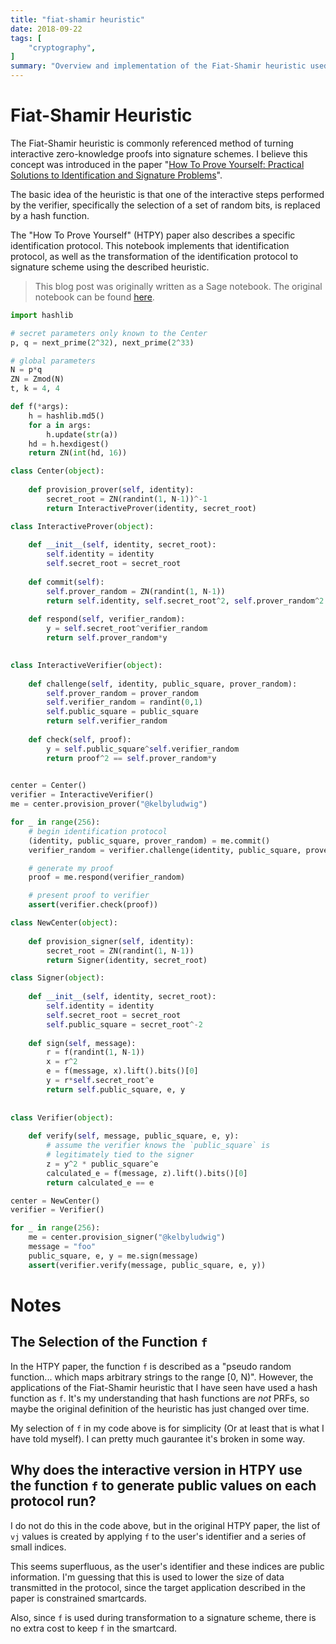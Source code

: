```yaml
---
title: "fiat-shamir heuristic"
date: 2018-09-22
tags: [
    "cryptography",
]
summary: "Overview and implementation of the Fiat-Shamir heuristic used to build signature schemes from interactive zero-knowledge proofs."
---
```


# Fiat-Shamir Heuristic

The Fiat-Shamir heuristic is commonly referenced method of turning interactive zero-knowledge proofs into signature schemes. I believe this concept was introduced in the paper "[How To Prove Yourself: Practical Solutions to Identification and Signature Problems](https://dl.acm.org/citation.cfm?id=36676)".

The basic idea of the heuristic is that one of the interactive steps performed by the verifier, specifically the selection of a set of random bits, is replaced by a hash function.

The "How To Prove Yourself" (HTPY) paper also describes a specific identification protocol. This notebook implements that identification protocol, as well as the transformation of the identification protocol to signature scheme using the described heuristic.


> This blog post was originally written as a Sage notebook. The original
> notebook can be found
> [here](https://github.com/kelbyludwig/kel.bz/blob/master/notebooks/fiat-shamir-heuristic.ipynb).


```python
import hashlib

# secret parameters only known to the Center
p, q = next_prime(2^32), next_prime(2^33)

# global parameters
N = p*q
ZN = Zmod(N)
t, k = 4, 4

def f(*args):
    h = hashlib.md5()
    for a in args:
        h.update(str(a))
    hd = h.hexdigest()
    return ZN(int(hd, 16))

class Center(object):
    
    def provision_prover(self, identity):
        secret_root = ZN(randint(1, N-1))^-1
        return InteractiveProver(identity, secret_root)

class InteractiveProver(object):
    
    def __init__(self, identity, secret_root):
        self.identity = identity
        self.secret_root = secret_root
        
    def commit(self):
        self.prover_random = ZN(randint(1, N-1))
        return self.identity, self.secret_root^2, self.prover_random^2
    
    def respond(self, verifier_random):
        y = self.secret_root^verifier_random
        return self.prover_random*y
            

class InteractiveVerifier(object):
    
    def challenge(self, identity, public_square, prover_random):
        self.prover_random = prover_random
        self.verifier_random = randint(0,1)
        self.public_square = public_square
        return self.verifier_random
        
    def check(self, proof):
        y = self.public_square^self.verifier_random
        return proof^2 == self.prover_random*y
        

center = Center()
verifier = InteractiveVerifier()
me = center.provision_prover("@kelbyludwig")

for _ in range(256):
    # begin identification protocol
    (identity, public_square, prover_random) = me.commit()
    verifier_random = verifier.challenge(identity, public_square, prover_random)

    # generate my proof
    proof = me.respond(verifier_random)

    # present proof to verifier
    assert(verifier.check(proof))
```


```python
class NewCenter(object):
    
    def provision_signer(self, identity):
        secret_root = ZN(randint(1, N-1))
        return Signer(identity, secret_root)

class Signer(object):
    
    def __init__(self, identity, secret_root):
        self.identity = identity
        self.secret_root = secret_root
        self.public_square = secret_root^-2
    
    def sign(self, message):
        r = f(randint(1, N-1))
        x = r^2
        e = f(message, x).lift().bits()[0]
        y = r*self.secret_root^e
        return self.public_square, e, y
        
    
class Verifier(object):
    
    def verify(self, message, public_square, e, y):
        # assume the verifier knows the `public_square` is
        # legitimately tied to the signer
        z = y^2 * public_square^e
        calculated_e = f(message, z).lift().bits()[0]
        return calculated_e == e

center = NewCenter()
verifier = Verifier()

for _ in range(256):
    me = center.provision_signer("@kelbyludwig")
    message = "foo"
    public_square, e, y = me.sign(message)
    assert(verifier.verify(message, public_square, e, y))
```

# Notes

## The Selection of the Function `f`

In the HTPY paper, the function `f` is described as a "pseudo random function... which maps arbitrary strings to the range [0, N)". However, the applications of the Fiat-Shamir heuristic that I have seen have used a hash function as `f`. It's my understanding that hash functions are *not* PRFs, so maybe the original definition of the heuristic has just changed over time.

My selection of `f` in my code above is for simplicity (Or at least that is what I have told myself). I can pretty much gaurantee it's broken in some way.

## Why does the interactive version in HTPY use the function `f` to generate public values on each protocol run?

I do not do this in the code above, but in the original HTPY paper, the list of `vj` values is created by applying `f` to the user's identifier and a series of small indices. 

This seems superfluous, as the user's identifier and these indices are public information. I'm guessing that this is used to lower the size of data transmitted in the protocol, since the target application described in the paper is constrained smartcards.

Also, since `f` is used during transformation to a signature scheme, there is no extra cost to keep `f` in the smartcard.

